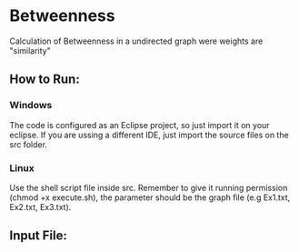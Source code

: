 # Betweenness
Calculation of Betweenness in a undirected graph were weights are "similarity"


## How to Run:

### Windows
The code is configured as an Eclipse project, so just import it on your eclipse. If you are ussing a different IDE, just import the source files on the src folder.

### Linux
Use the shell script file inside src. Remember to give it running permission (chmod +x execute.sh), the parameter should be the graph file (e.g Ex1.txt, Ex2.txt, Ex3.txt).

## Input File:
